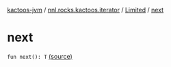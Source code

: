 [kactoos-jvm](../../index.md) / [nnl.rocks.kactoos.iterator](../index.md) / [Limited](index.md) / [next](.)

# next

`fun next(): T` [(source)](https://github.com/neonailol/kactoos/blob/master/kactoos-jvm/src/main/kotlin/nnl/rocks/kactoos/iterator/Limited.kt#L33)